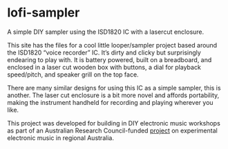 # lofi-sampler
A simple DIY sampler using the ISD1820 IC with a lasercut enclosure.

This site has the files for a cool little looper/sampler project based around the ISD1820 “voice recorder” IC. It’s dirty and clicky but surprisingly endearing to play with. It is battery powered, built on a breadboard, and enclosed in a laser cut wooden box with buttons, a dial for playback speed/pitch, and speaker grill on the top face.

There are many similar designs for using this IC as a simple sampler, this is another. The laser cut enclosure is a bit more novel and affords portability, making the instrument handheld for recording and playing wherever you like.

This project was developed for building in DIY electronic music workshops as part of an Australian Research Council-funded [project](https://www.regionalelectronicmusicaustralia.com/) on experimental electronic music in regional Australia.
